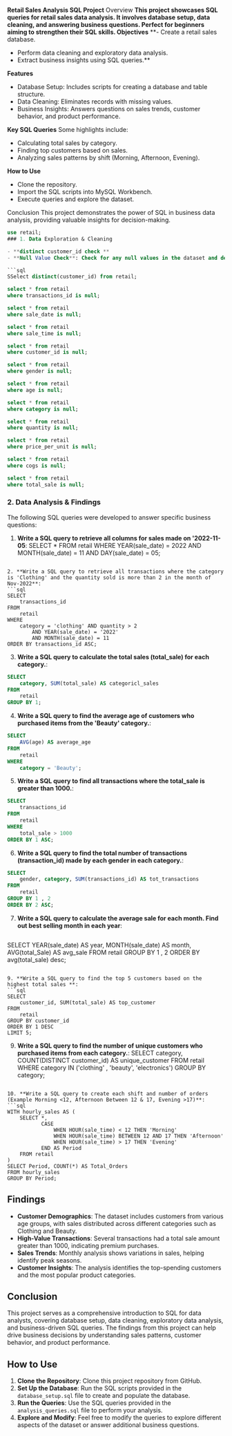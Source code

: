 **Retail Sales Analysis SQL Project**
Overview
**This project showcases SQL queries for retail sales data analysis. It involves database setup, data cleaning, and answering business questions. Perfect for beginners aiming to strengthen their SQL skills.
Objectives**
**- Create a retail sales database.
- Perform data cleaning and exploratory data analysis.
- Extract business insights using SQL queries.**

**Features**
- Database Setup: Includes scripts for creating a database and table structure.
- Data Cleaning: Eliminates records with missing values.
- Business Insights: Answers questions on sales trends, customer behavior, and product performance.

**Key SQL Queries**
Some highlights include:
- Calculating total sales by category.
- Finding top customers based on sales.
- Analyzing sales patterns by shift (Morning, Afternoon, Evening).

**How to Use**
- Clone the repository.
- Import the SQL scripts into MySQL Workbench.
- Execute queries and explore the dataset.

Conclusion
This project demonstrates the power of SQL in business data analysis, providing valuable insights for decision-making.

```sql
use retail;
### 1. Data Exploration & Cleaning

- **distinct customer_id check **
- **Null Value Check**: Check for any null values in the dataset and delete records with missing data.

```sql
SSelect distinct(customer_id) from retail;

select * from retail
where transactions_id is null;

select * from retail
where sale_date is null;

select * from retail
where sale_time is null;

select * from retail
where customer_id is null;

select * from retail
where gender is null;

select * from retail
where age is null;

select * from retail
where category is null;

select * from retail
where quantity is null;

select * from retail 
where price_per_unit is null;

select * from retail 
where cogs is null;

select * from retail
where total_sale is null;

```

### 2. Data Analysis & Findings

The following SQL queries were developed to answer specific business questions:

1. **Write a SQL query to retrieve all columns for sales made on '2022-11-05**:
SELECT 
    *
FROM
    retail
WHERE
    YEAR(sale_date) = 2022
        AND MONTH(sale_date) = 11
        AND DAY(sale_date) = 05;

```

2. **Write a SQL query to retrieve all transactions where the category is 'Clothing' and the quantity sold is more than 2 in the month of Nov-2022**:
```sql
SELECT 
    transactions_id
FROM
    retail
WHERE
    category = 'clothing' AND quantity > 2
        AND YEAR(sale_date) = '2022'
        AND MONTH(sale_date) = 11
ORDER BY transactions_id ASC;

```

3. **Write a SQL query to calculate the total sales (total_sale) for each category.**:
```sql
SELECT 
    category, SUM(total_sale) AS categoricl_sales
FROM
    retail
GROUP BY 1;
```

4. **Write a SQL query to find the average age of customers who purchased items from the 'Beauty' category.**:
```sql
SELECT 
    AVG(age) AS average_age
FROM
    retail
WHERE
    category = 'Beauty';
```

5. **Write a SQL query to find all transactions where the total_sale is greater than 1000.**:
```sql
SELECT 
    transactions_id
FROM
    retail
WHERE
    total_sale > 1000
ORDER BY 1 ASC;
```

6. **Write a SQL query to find the total number of transactions (transaction_id) made by each gender in each category.**:
```sql
SELECT 
    gender, category, SUM(transactions_id) AS tot_transactions
FROM
    retail
GROUP BY 1 , 2
ORDER BY 2 ASC;
```

7. **Write a SQL query to calculate the average sale for each month. Find out best selling month in each year**:
   ```sql
SELECT 
    YEAR(sale_date) AS year,
    MONTH(sale_date) AS month,
    AVG(total_Sale) AS avg_sale
FROM
    retail
GROUP BY 1 , 2
ORDER BY avg(total_sale) desc;

```

9. **Write a SQL query to find the top 5 customers based on the highest total sales **:
```sql
SELECT 
    customer_id, SUM(total_sale) AS top_customer
FROM
    retail
GROUP BY customer_id
ORDER BY 1 DESC
LIMIT 5;
```

9. **Write a SQL query to find the number of unique customers who purchased items from each category.**:
SELECT 
    category, COUNT(DISTINCT customer_id) AS unique_customer
FROM
    retail
WHERE
    category IN ('clothing' , 'beauty', 'electronics')
GROUP BY category;
```

10. **Write a SQL query to create each shift and number of orders (Example Morning <12, Afternoon Between 12 & 17, Evening >17)**:
```sql
WITH hourly_sales AS (
    SELECT *,
           CASE
               WHEN HOUR(sale_time) < 12 THEN 'Morning'
               WHEN HOUR(sale_time) BETWEEN 12 AND 17 THEN 'Afternoon'
               WHEN HOUR(sale_time) > 17 THEN 'Evening'
           END AS Period
    FROM retail
)
SELECT Period, COUNT(*) AS Total_Orders
FROM hourly_sales
GROUP BY Period;
```

## Findings

- **Customer Demographics**: The dataset includes customers from various age groups, with sales distributed across different categories such as Clothing and Beauty.
- **High-Value Transactions**: Several transactions had a total sale amount greater than 1000, indicating premium purchases.
- **Sales Trends**: Monthly analysis shows variations in sales, helping identify peak seasons.
- **Customer Insights**: The analysis identifies the top-spending customers and the most popular product categories.

## Conclusion

This project serves as a comprehensive introduction to SQL for data analysts, covering database setup, data cleaning, exploratory data analysis, and business-driven SQL queries. The findings from this project can help drive business decisions by understanding sales patterns, customer behavior, and product performance.

## How to Use

1. **Clone the Repository**: Clone this project repository from GitHub.
2. **Set Up the Database**: Run the SQL scripts provided in the `database_setup.sql` file to create and populate the database.
3. **Run the Queries**: Use the SQL queries provided in the `analysis_queries.sql` file to perform your analysis.
4. **Explore and Modify**: Feel free to modify the queries to explore different aspects of the dataset or answer additional business questions.



